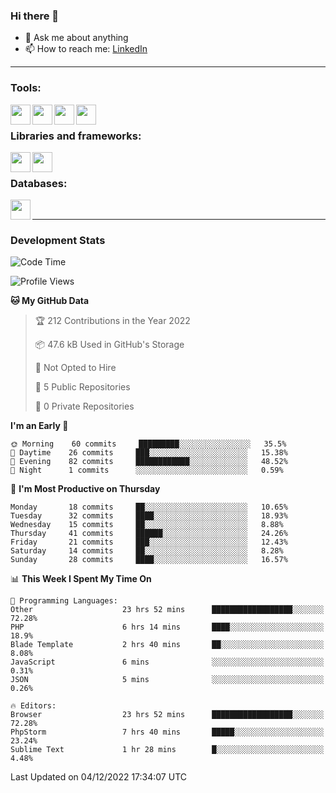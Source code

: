 ### Hi there 👋

<!-- - 🔭 I’m currently working on [huyviet] -->
- 💬 Ask me about anything
- 📫 How to reach me: [LinkedIn]
<!-- - ⚡ Fun fact: abc -->

---

### Tools:
<img align='left' height="32" width="32" src="https://cdn.jsdelivr.net/npm/simple-icons@4.8.0/icons/phpstorm.svg" />
<img align='left' height="32" width="32" src="https://cdn.jsdelivr.net/npm/simple-icons@4.8.0/icons/sublimetext.svg" />
<img align='left' height="32" width="32" src="https://cdn.jsdelivr.net/npm/simple-icons@4.8.0/icons/laragon.svg" />
<img align='left' height="32" width="32" src="https://cdn.jsdelivr.net/npm/simple-icons@4.8.0/icons/xampp.svg" />
<br>

### Libraries and frameworks:
<img align='left' height="32" width="32" src="https://cdn.jsdelivr.net/npm/simple-icons@4.8.0/icons/laravel.svg" />
<img align='left' height="32" width="32" src="https://cdn.jsdelivr.net/npm/simple-icons@4.8.0/icons/jquery.svg" />
<br>

### Databases:
<img align='left' height="32" width="32" src="https://cdn.jsdelivr.net/npm/simple-icons@4.8.0/icons/mysql.svg" />
<br>

---
### Development Stats
<!--START_SECTION:waka-->
![Code Time](http://img.shields.io/badge/Code%20Time-476%20hrs%206%20mins-blue)

![Profile Views](http://img.shields.io/badge/Profile%20Views-6-blue)

**🐱 My GitHub Data** 

> 🏆 212 Contributions in the Year 2022
 > 
> 📦 47.6 kB Used in GitHub's Storage 
 > 
> 🚫 Not Opted to Hire
 > 
> 📜 5 Public Repositories 
 > 
> 🔑 0 Private Repositories  
 > 
**I'm an Early 🐤** 

```text
🌞 Morning    60 commits     █████████░░░░░░░░░░░░░░░░   35.5% 
🌆 Daytime    26 commits     ███░░░░░░░░░░░░░░░░░░░░░░   15.38% 
🌃 Evening    82 commits     ████████████░░░░░░░░░░░░░   48.52% 
🌙 Night      1 commits      ░░░░░░░░░░░░░░░░░░░░░░░░░   0.59%

```
📅 **I'm Most Productive on Thursday** 

```text
Monday       18 commits     ██░░░░░░░░░░░░░░░░░░░░░░░   10.65% 
Tuesday      32 commits     ████░░░░░░░░░░░░░░░░░░░░░   18.93% 
Wednesday    15 commits     ██░░░░░░░░░░░░░░░░░░░░░░░   8.88% 
Thursday     41 commits     ██████░░░░░░░░░░░░░░░░░░░   24.26% 
Friday       21 commits     ███░░░░░░░░░░░░░░░░░░░░░░   12.43% 
Saturday     14 commits     ██░░░░░░░░░░░░░░░░░░░░░░░   8.28% 
Sunday       28 commits     ████░░░░░░░░░░░░░░░░░░░░░   16.57%

```


📊 **This Week I Spent My Time On** 

```text
💬 Programming Languages: 
Other                    23 hrs 52 mins      ██████████████████░░░░░░░   72.28% 
PHP                      6 hrs 14 mins       ████░░░░░░░░░░░░░░░░░░░░░   18.9% 
Blade Template           2 hrs 40 mins       ██░░░░░░░░░░░░░░░░░░░░░░░   8.08% 
JavaScript               6 mins              ░░░░░░░░░░░░░░░░░░░░░░░░░   0.31% 
JSON                     5 mins              ░░░░░░░░░░░░░░░░░░░░░░░░░   0.26%

🔥 Editors: 
Browser                  23 hrs 52 mins      ██████████████████░░░░░░░   72.28% 
PhpStorm                 7 hrs 40 mins       █████░░░░░░░░░░░░░░░░░░░░   23.24% 
Sublime Text             1 hr 28 mins        █░░░░░░░░░░░░░░░░░░░░░░░░   4.48%

```


 Last Updated on 04/12/2022 17:34:07 UTC
<!--END_SECTION:waka-->

[huyviet]: https://huyviet.vn/
[LinkedIn]: https://www.linkedin.com/in/huy-nguyễn-733a23246/
